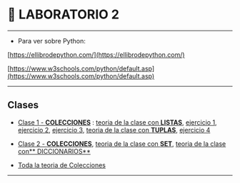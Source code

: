 # :book: LABORATORIO 2

---

- Para ver sobre Python:

[https://ellibrodepython.com/](https://ellibrodepython.com/)

[https://www.w3schools.com/python/default.asp](https://www.w3schools.com/python/default.asp)

---

## Clases

- [Clase 1 - **COLECCIONES**](https://github.com/eugenia1984/UTN-FRSR-Programacion-1year-2semester/tree/main/laboratorio2/clase1_2) :  [teoria de la clase con **LISTAS**](https://github.com/eugenia1984/UTN-FRSR-Programacion-1year-2semester/tree/main/laboratorio2/clase1_2/listas.py),  [ejercicio 1](https://github.com/eugenia1984/UTN-FRSR-Programacion-1year-2semester/tree/main/laboratorio2/clase1_2/ejercicio1.py),  [ejercicio 2](https://github.com/eugenia1984/UTN-FRSR-Programacion-1year-2semester/tree/main/laboratorio2/clase1_2/ejercicio2.py),  [ejercicio 3](https://github.com/eugenia1984/UTN-FRSR-Programacion-1year-2semester/tree/main/laboratorio2/clase1_2/ejercicio3.py),  [teoria de la clase con **TUPLAS**](https://github.com/eugenia1984/UTN-FRSR-Programacion-1year-2semester/tree/main/laboratorio2/clase1_2/tuplas.py), [ejercicio 4](https://github.com/eugenia1984/UTN-FRSR-Programacion-1year-2semester/tree/main/laboratorio2/clase1_2/ejercicio4.py)

- [Clase 2 - **COLECCIONES**](https://github.com/eugenia1984/UTN-FRSR-Programacion-1year-2semester/tree/main/laboratorio2/clase1_2),  [teoria de la clase con **SET**](https://github.com/eugenia1984/UTN-FRSR-Programacion-1year-2semester/tree/main/laboratorio2/clase1_2/set.py),  [teoria de la clase con** DICCIONARIOS**](https://github.com/eugenia1984/UTN-FRSR-Programacion-1year-2semester/tree/main/laboratorio2/clase1_2/diciconarios.py)

- [Toda la teoria de Colecciones](https://github.com/eugenia1984/UTN-FRSR-Programacion-1year-2semester/tree/main/laboratorio2/clase1_2/README.md)


---

